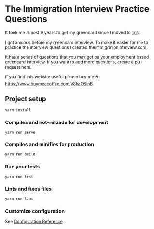 # The Immigration Interview Practice Questions
It took me almost 9 years to get my greencard since I moved to 🇺🇸.

I got anxious before my greencard interview. To make it easier for me to practice the interview questions I created theimmigrationinterview.com.

It has a series of questions that you may get on your employment based greencard interview. If you want to add more questions, create a pull request here.

If you find this website useful please buy me ☕️: https://www.buymeacoffee.com/v8kaOSinB.

## Project setup
```
yarn install
```

### Compiles and hot-reloads for development
```
yarn run serve
```

### Compiles and minifies for production
```
yarn run build
```

### Run your tests
```
yarn run test
```

### Lints and fixes files
```
yarn run lint
```

### Customize configuration
See [Configuration Reference](https://cli.vuejs.org/config/).
